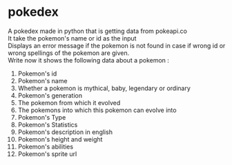 
# pokedex
A pokedex made in python that is getting data from pokeapi.co<br>
It take the pokemon's name or id as the input<br>
Displays an error message if the pokemon is not found in case if wrong id or wrong spellings of the pokemon are given.<br>
Write now it shows the following data about a pokemon :
<ol>
	<li>Pokemon's id</li>
	<li>Pokemon's name</li>
	<li>Whether a pokemon is mythical, baby, legendary or ordinary</li>
	<li>Pokemon's generation</li>
	<li>The pokemon from which it evolved</li>
	<li>The pokemons into which this pokemon can evolve into</li>
	<li>Pokemon's Type</li>
	<li>Pokemon's Statistics</li>
	<li>Pokemon's description in english</li>
	<li>Pokemon's height and weight</li>
	<li>Pokemon's abilities</li>
	<li>Pokemon's sprite url</li>
</ol>
